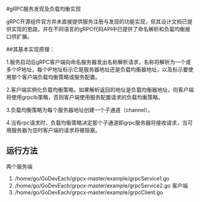 #gRPC服务发现及负载均衡实现

gRPC开源组件官方并未直接提供服务注册与发现的功能实现，但其设计文档已提供实现的思路，并在不同语言的gRPC代码API中已提供了命名解析和负载均衡接口供扩展。



##其基本实现原理：


1.服务启动后gRPC客户端向命名服务器发出名称解析请求，名称将解析为一个或多个IP地址，每个IP地址标示它是服务器地址还是负载均衡器地址，以及标示要使用那个客户端负载均衡策略或服务配置。

2.客户端实例化负载均衡策略，如果解析返回的地址是负载均衡器地址，则客户端将使用grpclb策略，否则客户端使用服务配置请求的负载均衡策略。

3.负载均衡策略为每个服务器地址创建一个子通道（channel）。

4.当有rpc请求时，负载均衡策略决定那个子通道即grpc服务器将接收请求，当可用服务器为空时客户端的请求将被阻塞。

## 运行方法
两个服务端
1. /home/go/GoDevEach/grpcx-master/example/grpcService1.go
2. /home/go/GoDevEach/grpcx-master/example/grpcService2.go
客户端
3. /home/go/GoDevEach/grpcx-master/example/grpcClient.go